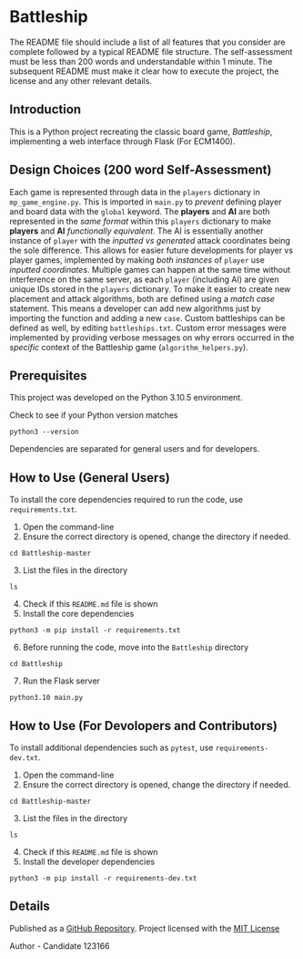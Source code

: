 # Battleship

  

The README file should include a list of all features that you consider are complete followed by a typical README file structure. The self-assessment must be less than 200 words and understandable within 1 minute. The subsequent README must make it clear how to execute the project, the license and any other relevant details.

  

## Introduction

This is a Python project recreating the classic board game, *Battleship*, implementing a web interface through Flask (For ECM1400).

## Design Choices (200 word Self-Assessment)

Each game is represented through data in the `players` dictionary in `mp_game_engine.py`. This is imported in `main.py` to *prevent* defining player and board data with the `global` keyword. The **players** and **AI** are both represented in the *same format* within this `players` dictionary to make **players** and **AI** *functionally equivalent*. The AI is essentially another instance of `player` with the *inputted vs generated* attack coordinates being the sole difference. This allows for easier future developments for player vs player games, implemented by making *both instances* of `player` use *inputted coordinates*. Multiple games can happen at the same time without interference on the same server, as each `player` (including AI) are given unique IDs stored in the `players` dictionary. To make it easier to create new placement and attack algorithms, both are defined using a *match case* statement. This means a developer can add new algorithms just by importing the function and adding a new `case`. Custom battleships can be defined as well, by editing `battleships.txt`. Custom error messages were implemented by providing verbose messages on why errors occurred in the *specific* context of the Battleship game (`algorithm_helpers.py`).

## Prerequisites

This project was developed on the Python 3.10.5 environment.

Check to see if your Python version matches
```
python3 --version
```

Dependencies are separated for general users and for developers.

## How to Use (General Users)
To install the core dependencies required to run the code, use `requirements.txt`.
1. Open the command-line
2. Ensure the correct directory is opened, change the directory if needed.
```
cd Battleship-master
```
3. List the files in the directory
```
ls
```
4. Check if this `README.md` file is shown
5. Install the core dependencies
```
python3 -m pip install -r requirements.txt
```
6. Before running the code, move into the `Battleship` directory
```
cd Battleship
```
7. Run the Flask server
```
python3.10 main.py
```

## How to Use (For Devolopers and Contributors)
To install additional dependencies such as `pytest`, use `requirements-dev.txt`.

1. Open the command-line
2. Ensure the correct directory is opened, change the directory if needed.
```
cd Battleship-master
```
3. List the files in the directory
```
ls
```
4. Check if this `README.md` file is shown
5. Install the developer dependencies
```
python3 -m pip install -r requirements-dev.txt
```

## Details

Published as a [GitHub Repository](https://github.com/SequentialEntropy/Battleship).
Project licensed with the [MIT License](LICENSE)

Author - Candidate 123166